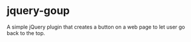 jquery-goup
===========

A simple jQuery plugin that creates a button on a web page to let user go back to the top.
